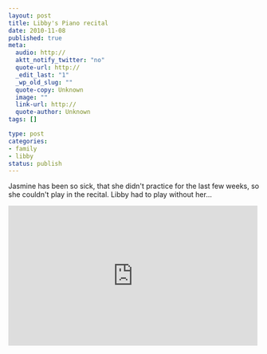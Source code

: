 ```yaml
--- 
layout: post
title: Libby's Piano recital
date: 2010-11-08
published: true
meta: 
  audio: http://
  aktt_notify_twitter: "no"
  quote-url: http://
  _edit_last: "1"
  _wp_old_slug: ""
  quote-copy: Unknown
  image: ""
  link-url: http://
  quote-author: Unknown
tags: []

type: post
categories: 
- family
- libby
status: publish
---
```

Jasmine has been so sick, that she didn't practice for the last few weeks, so she couldn't play in the recital. Libby had to play without her...

<iframe src="http://player.vimeo.com/video/16616759?color=0" frameborder="0" height="281" width="500"></iframe>
